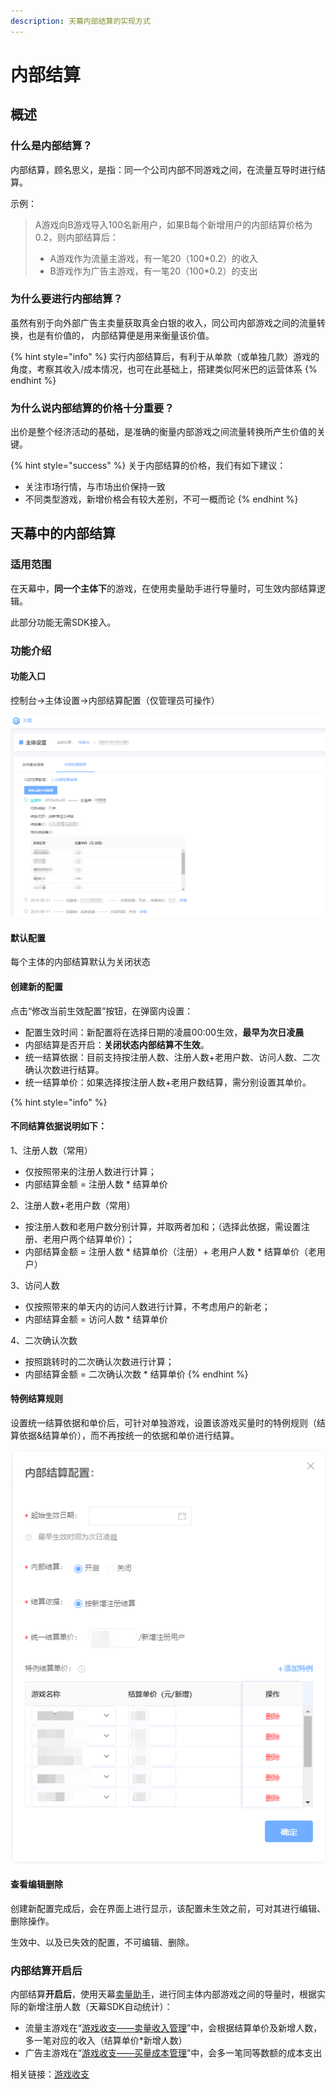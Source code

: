 ```yaml
---
description: 天幕内部结算的实现方式
---
```


# 内部结算

## 概述

### 什么是内部结算？

内部结算，顾名思义，是指：同一个公司内部不同游戏之间，在流量互导时进行结算。

示例：

> A游戏向B游戏导入100名新用户，如果B每个新增用户的内部结算价格为0.2，则内部结算后：
>
> * A游戏作为流量主游戏，有一笔20（100\*0.2）的收入
> * B游戏作为广告主游戏，有一笔20（100\*0.2）的支出

### 为什么要进行内部结算？

虽然有别于向外部广告主卖量获取真金白银的收入，同公司内部游戏之间的流量转换，也是有价值的， 内部结算便是用来衡量该价值。

{% hint style="info" %}
实行内部结算后，有利于从单款（或单独几款）游戏的角度，考察其收入/成本情况，也可在此基础上，搭建类似阿米巴的运营体系
{% endhint %}

### 为什么说内部结算的价格十分重要？

出价是整个经济活动的基础，是准确的衡量内部游戏之间流量转换所产生价值的关键。

{% hint style="success" %}
关于内部结算的价格，我们有如下建议：

* 关注市场行情，与市场出价保持一致
* 不同类型游戏，新增价格会有较大差别，不可一概而论
{% endhint %}

## 天幕中的内部结算

### 适用范围

在天幕中，**同一个主体下**的游戏，在使用卖量助手进行导量时，可生效内部结算逻辑。

此部分功能无需SDK接入。

### 功能介绍

#### 功能入口

控制台-&gt;主体设置-&gt;内部结算配置（仅管理员可操作）

![&#x5929;&#x5E55;-&#x5185;&#x90E8;&#x7ED3;&#x7B97;&#x914D;&#x7F6E;](../.gitbook/assets/qq-jie-tu-20191012155002.png)

#### 默认配置

每个主体的内部结算默认为关闭状态

#### 创建新的配置

点击“修改当前生效配置”按钮，在弹窗内设置：

* 配置生效时间：新配置将在选择日期的凌晨00:00生效，**最早为次日凌晨**
* 内部结算是否开启：**关闭状态内部结算不生效**。
* 统一结算依据：目前支持按注册人数、注册人数+老用户数、访问人数、二次确认次数进行结算。
* 统一结算单价：如果选择按注册人数+老用户数结算，需分别设置其单价。

{% hint style="info" %}
#### **不同结算依据说明如下：**

 1、注册人数（常用）

* 仅按照带来的注册人数进行计算；
* 内部结算金额 = 注册人数 \* 结算单价

2、注册人数+老用户数（常用）

* 按注册人数和老用户数分别计算，并取两者加和；（选择此依据，需设置注册、老用户两个结算单价）；
* 内部结算金额 = 注册人数 \* 结算单价（注册）+ 老用户人数 \* 结算单价（老用户）

3、访问人数

* 仅按照带来的单天内的访问人数进行计算，不考虑用户的新老；
* 内部结算金额 = 访问人数 \* 结算单价

4、二次确认次数

* 按照跳转时的二次确认次数进行计算；
* 内部结算金额 = 二次确认次数 \* 结算单价
{% endhint %}

#### 特例结算规则

设置统一结算依据和单价后，可针对单独游戏，设置该游戏买量时的特例规则（结算依据&结算单价），而不再按统一的依据和单价进行结算。

![&#x521B;&#x5EFA;&#x65B0;&#x7684;&#x5185;&#x90E8;&#x7ED3;&#x7B97;&#x914D;&#x7F6E;](../.gitbook/assets/qq-jie-tu-20191012155753.png)

#### 查看编辑删除

创建新配置完成后，会在界面上进行显示，该配置未生效之前，可对其进行编辑、删除操作。

生效中、以及已失效的配置，不可编辑、删除。

### 内部结算开启后

内部结算**开启后**，使用天幕[卖量助手](../selling/)，进行同主体内部游戏之间的导量时，根据实际的新增注册人数（天幕SDK自动统计）：

* 流量主游戏在“[游戏收支——卖量收入管理](revenue/#mai-liang-jiao-cha-tui-guang-shou-ru)”中，会根据结算单价及新增人数，多一笔对应的收入（结算单价\*新增人数）
* 广告主游戏在“[游戏收支——买量成本管理](revenue/#zhi-chu)”中，会多一笔同等数额的成本支出

相关链接：[游戏收支](revenue/)

